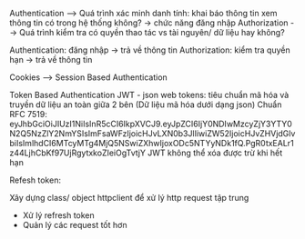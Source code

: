 Authentication --> Quá trình xác minh danh tính: khai báo thông tin xem thông tin có trong hệ thống không? -> chức năng đăng nhập
Authorization --> Quá trình kiểm tra có quyền thao tác vs tài nguyên/ dữ liệu hay không?

Authentication: đăng nhập -> trả về thông tin
Authorization: kiểm tra quyền hạn -> trả về thông tin

Cookies --> Session Based Authentication

Token Based Authentication
JWT - json web tokens: tiêu chuẩn mã hóa và truyền dữ liệu an toàn giữa 2 bên (Dữ liệu mã hóa dưới dạng json)
Chuẩn RFC 7519:
eyJhbGciOiJIUzI1NiIsInR5cCI6IkpXVCJ9.eyJpZCI6IjY0NDIwMzcyZjY3YTY0N2Q5NzZlY2NmYSIsImFsaWFzIjoicHJvLXN0b3JlIiwiZW52IjoicHJvZHVjdGlvbiIsImlhdCI6MTcyMTg4MjQ5NSwiZXhwIjoxODc5NTYyNDk1fQ.PgR0txEALr1z44LjhCbKf97UjRgytxkoZIeiOgTvtjY
JWT không thể xóa được trừ khi hết hạn

Refesh token:



Xây dựng class/ object httpclient để xử lý http request tập trung
- Xử lý refresh token
- Quản lý các request tốt hơn